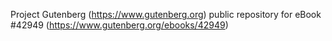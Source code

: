 Project Gutenberg (https://www.gutenberg.org) public repository for eBook #42949 (https://www.gutenberg.org/ebooks/42949)
